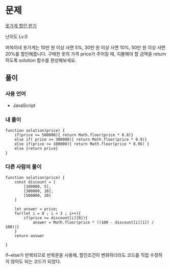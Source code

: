 # 문제

[옷가게 할인 받기](https://school.programmers.co.kr/learn/courses/30/lessons/120818)

난이도 Lv.0

머쓱이네 옷가게는 10만 원 이상 사면 5%, 30만 원 이상 사면 10%, 50만 원 이상 사면 20%를 할인해줍니다.
구매한 옷의 가격 price가 주어질 때, 지불해야 할 금액을 return 하도록 solution 함수를 완성해보세요.

## 풀이

### 사용 언어

- JavaScript

### 내 풀이

```
function solution(price) {
    if(price >= 500000){ return Math.floor(price * 0.8)}
    else if( price >= 300000){ return Math.floor(price * 0.9)}
    else if(price >= 100000){ return Math.floor(price * 0.95) }
    else {return price}
}
```

### 다른 사람의 풀이

```
function solution(price) {
    const discount = [
        [100000, 5],
        [300000, 10],
        [500000, 20]
    ]

    let answer = price;
    for(let i = 0 ; i < 3 ; i++){
        if(price >= discount[i][0]){
            answer = Math.floor(price * ((100 - discount[i][1]) / 100))}
    }
    return answer

}
```

if~else가 반복되므로 반복문을 사용해, 할인조건이 변화하더라도 코드를 직접 수정하지 않아도 되는 코드가 되었다.
